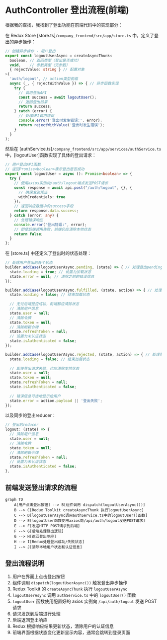 # AuthController 登出流程(前端)

根据我的查找，我找到了登出功能在前端代码中的实现部分：

在 Redux Store [store.ts]`/company_frontend/src/app/store.ts` 中，定义了登出的异步操作：

```typescript
// 创建异步操作 - 用户登出
export const logoutUserAsync = createAsyncThunk<
  boolean, // 返回类型（登出是否成功）
  void,    // 参数类型（无参数）
  { rejectValue: string } // 配置对象
>(
  'auth/logout', // action类型前缀
  async (_, { rejectWithValue }) => { // 异步函数实现
    try {
      // 调用登出API
      const success = await logoutUser();
      // 返回登出结果
      return success;
    } catch (error) {
      // 处理API调用错误
      console.error('登出时发生错误:', error);
      return rejectWithValue('登出时发生错误');
    }
  }
);
```

然后在 [authService.ts]`/company_frontend/src/app/services/authService.ts` 中，[logoutUser]函数实现了具体的登出请求：

```typescript
// 用户登出API函数
// 返回Promise<boolean>表示登出是否成功
export const logoutUser = async (): Promise<boolean> => {
  try {
    // 使用axios实例向/auth/logout端点发送POST请求
    const response = await api.post("/auth/logout", {}, {
      // 确保发送凭证
      withCredentials: true
    });
    // 返回响应数据中的success字段
    return response.data.success;
  } catch (error: any) {
    // 处理错误响应
    console.error("登出错误:", error);
    // 即使后端调用失败，前端仍应清除本地状态
    return false;
  }
};
```

在 [store.ts] 中还定义了登出时的状态处理：

```typescript
// 处理用户登出的各个状态
builder.addCase(logoutUserAsync.pending, (state) => { // 处理登出pending状态（请求发送中）
  state.loading = true; // 设置为加载状态
  state.error = null; // 清除之前的错误信息
});

builder.addCase(logoutUserAsync.fulfilled, (state, action) => { // 处理登出fulfilled状态（请求成功）
  state.loading = false; // 结束加载状态
  
  // 无论后端是否成功，前端都应清除状态
  // 清除用户信息
  state.user = null;
  // 清除令牌
  state.token = null;
  // 清除刷新令牌
  state.refreshToken = null;
  // 设置为未认证状态
  state.isAuthenticated = false;
});

builder.addCase(logoutUserAsync.rejected, (state, action) => { // 处理登出rejected状态（请求失败）
  state.loading = false; // 结束加载状态
  
  // 即使登出请求失败，也应清除本地状态
  state.user = null;
  state.token = null;
  state.refreshToken = null;
  state.isAuthenticated = false;
  
  // 错误信息可选地显示给用户
  state.error = action.payload || '登出失败';
});
```

以及同步的登出reducer：

```typescript
// 登出的reducer
logout: (state) => {
  // 清除用户信息
  state.user = null;
  // 清除令牌
  state.token = null;
  // 清除刷新令牌
  state.refreshToken = null;
  // 设置为未认证状态
  state.isAuthenticated = false;
},
```

## 前端发送登出请求的流程

```mermaid
graph TD
    A[用户点击登出按钮] --> B[组件调用 dispatch(logoutUserAsync())]
    B --> C[Redux Toolkit createAsyncThunk 执行logoutUserAsync]
    C --> D[logoutUserAsync调用authService.ts中的logoutUser()函数]
    D --> E[logoutUser函数使用axios向/api/auth/logout发送POST请求]
    E --> F[发送HTTP POST请求到后端]
    F --> G[后端处理登出逻辑]
    G --> H[返回登出响应]
    H --> I[Redux处理登出成功/失败状态]
    I --> J[清除本地用户状态和认证信息]
```

## 登出流程说明

1. 用户在界面上点击登出按钮
2. 组件调用 `dispatch(logoutUserAsync())` 触发登出异步操作
3. Redux Toolkit 的 `createAsyncThunk` 执行 `logoutUserAsync`
4. `logoutUserAsync` 调用 `authService.ts` 中的 `logoutUser()` 函数
5. `logoutUser` 函数使用配置好的 axios 实例向 `/api/auth/logout` 发送 POST 请求
6. 请求发送到后端进行处理
7. 后端返回登出响应
8. Redux 根据响应结果更新状态，清除用户的认证信息
9. 前端界面根据状态变化更新显示内容，通常会跳转到登录页面